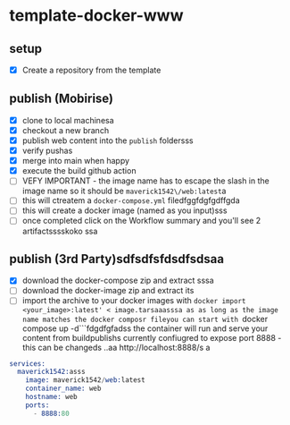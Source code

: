 # template-docker-www

## setup
- [X] Create a repository from the template

## publish (Mobirise)
- [X] clone to local machinesa
- [X] checkout a new branch
- [X] publish web content into the ```publish``` foldersss
- [x] verify pushas
- [X] merge into main when happy
- [X] execute the build github action
- [ ]   VEFY IMPORTANT - the image name has to escape the slash in the image name so it should be ```maverick1542\/web:latest```a
- [ ] this will ctreatem a ```docker-compose.yml``` filedfggfdgfgdffgda
- [ ] this will create a docker image (named as you input)sss
- [ ] once completed click on the Workflow summary and you'll see 2 artifactsssskoko
ssa
## publish (3rd Party)sdfsdfsfdsdfsdsaa
- [X] download the docker-compose zip and extract sssa
- [ ] download the docker-image zip and extract its
- [ ] import the archive to your docker images with ```docker import <your_image>:latest' < image.tarsaaasssa
as
as long as the image name matches the docker composr fileyou can start with ```docker compose up -d```fdgdfgfadss
the container will run and serve your content from buildpublishs
currently confiugred to expose port 8888 - this can be changeds
..aa
http://localhost:8888/s
a
```s
services:
  maverick1542:asss
    image: maverick1542/web:latest
    container_name: web
    hostname: web
    ports:
      - 8888:80
```
